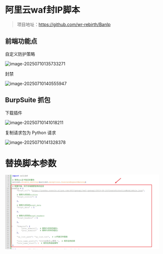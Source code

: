 # 阿里云waf封IP脚本

>   项目地址：https://github.com/wr-rebirth/BanIp

## 前端功能点

自定义防护策略

![image-20250710135733271](img/image-20250710135733271.png)

封禁

![image-20250710140555947](img/image-20250710140555947.png)

## BurpSuite 抓包

下载插件

![image-20250710141018211](img/image-20250710141018211.png)

复制请求包为 Python 请求

![image-20250710141328378](img/image-20250710141328378.png)

# 替换脚本参数

![image-20250710141449639](img/image-20250710141449639.jpg)
